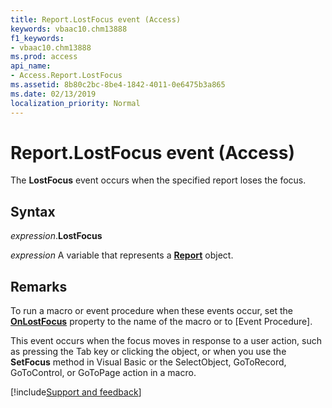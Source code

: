 ```yaml
---
title: Report.LostFocus event (Access)
keywords: vbaac10.chm13888
f1_keywords:
- vbaac10.chm13888
ms.prod: access
api_name:
- Access.Report.LostFocus
ms.assetid: 8b80c2bc-8be4-1842-4011-0e6475b3a865
ms.date: 02/13/2019
localization_priority: Normal
---
```



# Report.LostFocus event (Access)

The **LostFocus** event occurs when the specified report loses the focus.


## Syntax

_expression_.**LostFocus**

_expression_ A variable that represents a **[Report](Access.Report.md)** object.


## Remarks

To run a macro or event procedure when these events occur, set the **[OnLostFocus](access.report.onlostfocus.md)** property to the name of the macro or to [Event Procedure].

This event occurs when the focus moves in response to a user action, such as pressing the Tab key or clicking the object, or when you use the **SetFocus** method in Visual Basic or the SelectObject, GoToRecord, GoToControl, or GoToPage action in a macro.



[!include[Support and feedback](~/includes/feedback-boilerplate.md)]